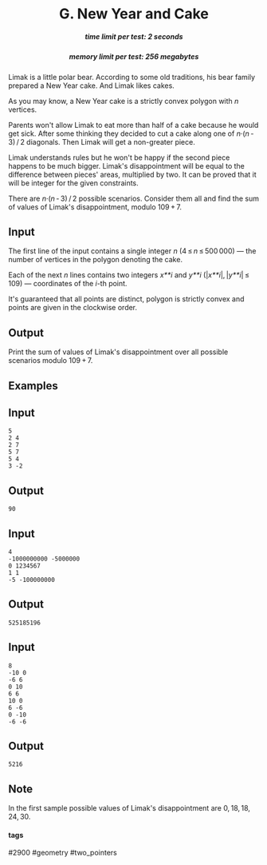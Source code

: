 <h1 style='text-align: center;'> G. New Year and Cake</h1>

<h5 style='text-align: center;'>time limit per test: 2 seconds</h5>
<h5 style='text-align: center;'>memory limit per test: 256 megabytes</h5>

Limak is a little polar bear. According to some old traditions, his bear family prepared a New Year cake. And Limak likes cakes.

As you may know, a New Year cake is a strictly convex polygon with *n* vertices.

Parents won't allow Limak to eat more than half of a cake because he would get sick. After some thinking they decided to cut a cake along one of *n*·(*n* - 3) / 2 diagonals. Then Limak will get a non-greater piece.

Limak understands rules but he won't be happy if the second piece happens to be much bigger. Limak's disappointment will be equal to the difference between pieces' areas, multiplied by two. It can be proved that it will be integer for the given constraints.

There are *n*·(*n* - 3) / 2 possible scenarios. Consider them all and find the sum of values of Limak's disappointment, modulo 109 + 7.

## Input

The first line of the input contains a single integer *n* (4 ≤ *n* ≤ 500 000) — the number of vertices in the polygon denoting the cake.

Each of the next *n* lines contains two integers *x**i* and *y**i* (|*x**i*|, |*y**i*| ≤ 109) — coordinates of the *i*-th point.

It's guaranteed that all points are distinct, polygon is strictly convex and points are given in the clockwise order.

## Output

Print the sum of values of Limak's disappointment over all possible scenarios modulo 109 + 7.

## Examples

## Input


```
5  
2 4  
2 7  
5 7  
5 4  
3 -2  

```
## Output


```
90  

```
## Input


```
4  
-1000000000 -5000000  
0 1234567  
1 1  
-5 -100000000  

```
## Output


```
525185196  

```
## Input


```
8  
-10 0  
-6 6  
0 10  
6 6  
10 0  
6 -6  
0 -10  
-6 -6  

```
## Output


```
5216  

```
## Note

In the first sample possible values of Limak's disappointment are 0, 18, 18, 24, 30.



#### tags 

#2900 #geometry #two_pointers 